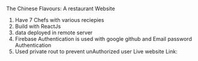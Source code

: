 The Chinese Flavours: A restaurant Website 
1. Have 7 Chefs with various reciepies
2. Build with ReactJs
3. data deployed in remote server
4. Firebase Authentication is used with google github and Email password Authentication
5. Used private rout to prevent unAuthorized user
Live website Link: 
